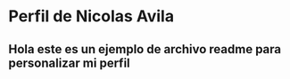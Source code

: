 # Perfil de Nicolas Avila

 ## Hola este es un ejemplo de archivo readme para personalizar mi perfil
